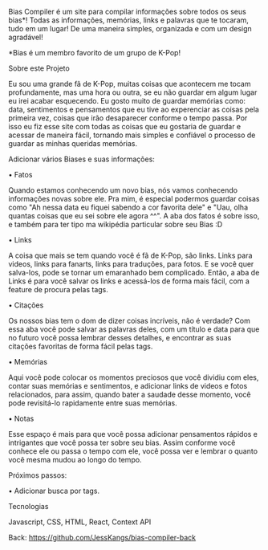 Bias Compiler é um site para compilar informações sobre todos os seus bias*! Todas as informações, memórias, links e palavras que te tocaram, tudo em um lugar! De uma maneira simples, organizada e com um design agradável!

*Bias é um membro favorito de um grupo de K-Pop!

Sobre este Projeto

Eu sou uma grande fã de K-Pop, muitas coisas que acontecem me tocam profundamente, mas uma hora ou outra, se eu não guardar em algum lugar eu irei acabar esquecendo. Eu gosto muito de guardar memórias como: data, sentimentos e pensamentos que eu tive ao experenciar as coisas pela primeira vez, coisas que irão desaparecer conforme o tempo passa. Por isso eu fiz esse site com todas as coisas que eu gostaria de guardar e acessar de maneira fácil, tornando mais simples e confiável o processo de guardar as minhas queridas memórias.

Adicionar vários Biases e suas informações:

• Fatos

Quando estamos conhecendo um novo bias, nós vamos conhecendo informações novas sobre ele. Pra mim, é especial podermos guardar coisas como "Ah nessa data eu fiquei sabendo a cor favorita dele" e "Uau, olha quantas coisas que eu sei sobre ele agora ^^". A aba dos fatos é sobre isso, e também para ter tipo ma wikipédia particular sobre seu Bias :D

• Links

A coisa que mais se tem quando você é fã de K-Pop, são links. Links para videos, links para fanarts, links para traduções, para fotos. E se você quer salva-los, pode se tornar um emaranhado bem complicado. Então, a aba de Links é para você salvar os links e acessá-los de forma mais fácil, com a feature de procura pelas tags. 

• Citações

Os nossos bias tem o dom de dizer coisas incríveis, não é verdade? Com essa aba você pode salvar as palavras deles, com um título e data para que no futuro você possa lembrar desses detalhes, e encontrar as suas citações favoritas de forma fácil pelas tags.

• Memórias

Aqui você pode colocar os momentos preciosos que você dividiu com eles, contar suas memórias e sentimentos, e adicionar links de videos e fotos relacionados, para assim, quando bater a saudade desse momento, você pode revisitá-lo rapidamente entre suas memórias.

• Notas

Esse espaço é mais para que você possa adicionar pensamentos rápidos e intrigantes que você possa ter sobre seu bias. Assim conforme você conhece ele ou passa o tempo com ele, você possa ver e lembrar o quanto você mesma mudou ao longo do tempo.

Próximos passos: 

• Adicionar busca por tags.

Tecnologias

Javascript, CSS, HTML, React, Context API

Back: https://github.com/JessKangs/bias-compiler-back


